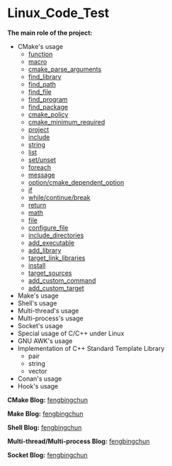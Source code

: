 # Linux_Code_Test
**The main role of the project:**
- CMake's usage
    - [function](Samples_CMake/messy_usage/test_function.cmake)
    - [macro](Samples_CMake/messy_usage/test_macro.cmake)
    - [cmake_parse_arguments](Samples_CMake/messy_usage/test_cmake_parse_arguments.cmake)
    - [find_library](Samples_CMake/messy_usage/test_find_library.cmake)
    - [find_path](Samples_CMake/messy_usage/test_find_path.cmake)
    - [find_file](Samples_CMake/messy_usage/test_find_file.cmake)
    - [find_program](Samples_CMake/messy_usage/test_find_program.cmake)
    - [find_package](Samples_CMake/messy_usage/test_find_package.cmake)
    - [cmake_policy](Samples_CMake/messy_usage/test_cmake_policy.cmake)
    - [cmake_minimum_required](Samples_CMake/messy_usage/test_cmake_minimum_required.cmake)
    - [project](Samples_CMake/messy_usage/test_project.cmake)
    - [include](Samples_CMake/messy_usage/test_include.cmake)
    - [string](Samples_CMake/messy_usage/test_string.cmake)
    - [list](Samples_CMake/messy_usage/test_list.cmake)
    - [set/unset](Samples_CMake/messy_usage/test_set.cmake)
    - [foreach](Samples_CMake/messy_usage/test_foreach.cmake)
    - [message](Samples_CMake/messy_usage/test_message.cmake)
    - [option/cmake_dependent_option](Samples_CMake/messy_usage/test_option.cmake)
    - [if](Samples_CMake/messy_usage/test_if.cmake)
    - [while/continue/break](Samples_CMake/messy_usage/test_while.cmake)
    - [return](Samples_CMake/messy_usage/test_return.cmake)
    - [math](Samples_CMake/messy_usage/test_math.cmake)
    - [file](Samples_CMake/messy_usage/test_file.cmake)
    - [configure_file](Samples_CMake/messy_usage/test_configure_file.cmake)
    - [include_directories](Samples_CMake/messy_usage/test_include_directories.cmake)
    - [add_executable](Samples_CMake/messy_usage/test_add_executable.cmake)
    - [add_library](Samples_CMake/messy_usage/test_add_library.cmake)
    - [target_link_libraries](Samples_CMake/messy_usage/test_target_link_libraries.cmake)
    - [install](Samples_CMake/messy_usage/test_install.cmake)
    - [target_sources](Samples_CMake/messy_usage/test_target_sources.cmake)
    - [add_custom_command](Samples_CMake/messy_usage/test_add_custom_command.cmake)
    - [add_custom_target](Samples_CMake/messy_usage/test_add_custom_target.cmake)
- Make's usage
- Shell's usage
- Multi-thread's usage
- Multi-process's usage
- Socket's usage
- Special usage of C/C++ under Linux
- GNU AWK's usage
- Implementation of C++ Standard Template Library
    - pair
    - string
    - vector
- Conan's usage
- Hook's usage

**CMake Blog:** [fengbingchun](http://blog.csdn.net/fengbingchun/article/category/783053)

**Make Blog:** [fengbingchun](http://blog.csdn.net/fengbingchun/article/category/1845995)

**Shell Blog:** [fengbingchun](http://blog.csdn.net/fengbingchun/article/category/3142465)

**Multi-thread/Multi-process Blog:** [fengbingchun](http://blog.csdn.net/fengbingchun/article/category/6669818)

**Socket Blog:** [fengbingchun](https://blog.csdn.net/fengbingchun/article/category/3195627)
